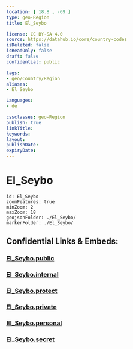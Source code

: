 ```yaml
---
location: [ 18.8 , -69 ] 
type: geo-Region
title: El_Seybo

license: CC BY-SA 4.0
source: https://datahub.io/core/country-codes
isDeleted: false
isReadOnly: false
draft: false
confidential: public

tags:
- geo/Country/Region
aliases:
- El_Seybo

Languages:
- de

cssclasses: geo-Region
publish: true
linkTitle: 
keywords: 
layout: 
publishDate: 
expiryDate: 
---
```


# El_Seybo

```leaflet
id: El_Seybo
zoomFeatures: true 
minZoom: 2 
maxZoom: 18
geojsonFolder: ./El_Seybo/
markerFolder: ./El_Seybo/
```


## Confidential Links & Embeds: 

### [El_Seybo.public](/_public/\Earth\Continent\America~Caribbean\Dominican_Rep\provinces~Dominican_RepEl_Seybo.public.md) 

### [El_Seybo.internal](/_internal/\Earth\Continent\America~Caribbean\Dominican_Rep\provinces~Dominican_RepEl_Seybo.internal.md) 

### [El_Seybo.protect](/_protect/\Earth\Continent\America~Caribbean\Dominican_Rep\provinces~Dominican_RepEl_Seybo.protect.md) 

### [El_Seybo.private](/_private/\Earth\Continent\America~Caribbean\Dominican_Rep\provinces~Dominican_RepEl_Seybo.private.md) 

### [El_Seybo.personal](/_personal/\Earth\Continent\America~Caribbean\Dominican_Rep\provinces~Dominican_RepEl_Seybo.personal.md) 

### [El_Seybo.secret](/_secret/\Earth\Continent\America~Caribbean\Dominican_Rep\provinces~Dominican_RepEl_Seybo.secret.md)

